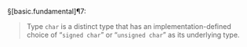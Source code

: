 §[basic.fundamental]¶7:

> Type `char` is a distinct type that has an implementation-defined choice of “`signed char`” or “`unsigned char`” as its underlying type.